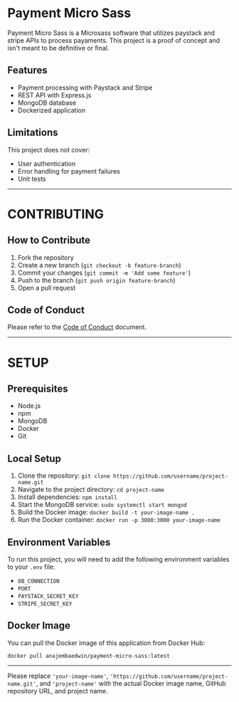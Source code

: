 # Payment Micro Sass

Payment Micro Sass is a Microsass software that utilizes paystack and stripe APIs to process payaments. This project is a proof of concept and isn't meant to be definitive or final.

## Features

- Payment processing with Paystack and Stripe
- REST API with Express.js
- MongoDB database
- Dockerized application

## Limitations

This project does not cover:

- User authentication
- Error handling for payment failures
- Unit tests

---

# CONTRIBUTING

## How to Contribute

1. Fork the repository
2. Create a new branch (`git checkout -b feature-branch`)
3. Commit your changes (`git commit -m 'Add some feature'`)
4. Push to the branch (`git push origin feature-branch`)
5. Open a pull request

## Code of Conduct

Please refer to the [Code of Conduct](CODE_OF_CONDUCT.md) document.

---

# SETUP

## Prerequisites

- Node.js
- npm
- MongoDB
- Docker
- Git

## Local Setup

1. Clone the repository: `git clone https://github.com/username/project-name.git`
2. Navigate to the project directory: `cd project-name`
3. Install dependencies: `npm install`
4. Start the MongoDB service: `sudo systemctl start mongod`
5. Build the Docker image: `docker build -t your-image-name .`
6. Run the Docker container: `docker run -p 3000:3000 your-image-name`

## Environment Variables

To run this project, you will need to add the following environment variables to your `.env` file:

- `DB_CONNECTION`
- `PORT`
- `PAYSTACK_SECRET_KEY`
- `STRIPE_SECRET_KEY`

## Docker Image

You can pull the Docker image of this application from Docker Hub:

```
docker pull anajembaedwin/payment-micro-sass:latest
```

---

Please replace `'your-image-name'`, `'https://github.com/username/project-name.git'`, and `'project-name'` with the actual Docker image name, GitHub repository URL, and project name.